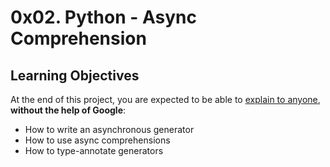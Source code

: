 # 0x02. Python - Async Comprehension

## Learning Objectives

At the end of this project, you are expected to be able to <a href="/rltoken/_jK22HqiCeh5NjKJ4ZHBww" title="explain to anyone" target="_blank">explain to anyone</a>, <strong>without the help of Google</strong>:

- How to write an asynchronous generator
- How to use async comprehensions
- How to type-annotate generators
